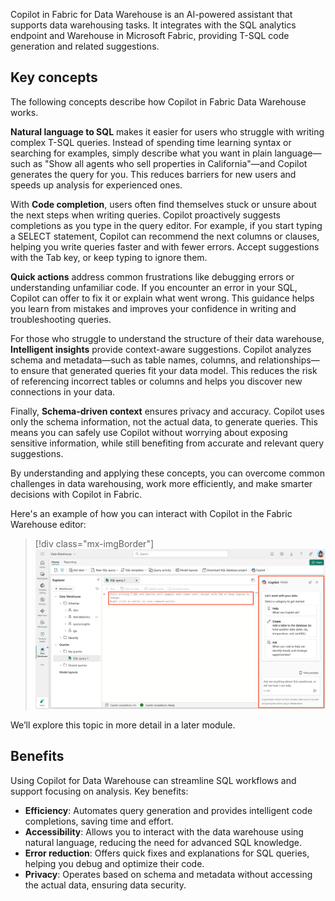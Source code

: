 Copilot in Fabric for Data Warehouse is an AI-powered assistant that supports data warehousing tasks. It integrates with the SQL analytics endpoint and Warehouse in Microsoft Fabric, providing T-SQL code generation and related suggestions.

## Key concepts

The following concepts describe how Copilot in Fabric Data Warehouse works.

**Natural language to SQL** makes it easier for users who struggle with writing complex T-SQL queries. Instead of spending time learning syntax or searching for examples, simply describe what you want in plain language—such as "Show all agents who sell properties in California"—and Copilot generates the query for you. This reduces barriers for new users and speeds up analysis for experienced ones.

With **Code completion**, users often find themselves stuck or unsure about the next steps when writing queries. Copilot proactively suggests completions as you type in the query editor. For example, if you start typing a SELECT statement, Copilot can recommend the next columns or clauses, helping you write queries faster and with fewer errors. Accept suggestions with the Tab key, or keep typing to ignore them.

**Quick actions** address common frustrations like debugging errors or understanding unfamiliar code. If you encounter an error in your SQL, Copilot can offer to fix it or explain what went wrong. This guidance helps you learn from mistakes and improves your confidence in writing and troubleshooting queries.

For those who struggle to understand the structure of their data warehouse, **Intelligent insights** provide context-aware suggestions. Copilot analyzes schema and metadata—such as table names, columns, and relationships—to ensure that generated queries fit your data model. This reduces the risk of referencing incorrect tables or columns and helps you discover new connections in your data.

Finally, **Schema-driven context** ensures privacy and accuracy. Copilot uses only the schema information, not the actual data, to generate queries. This means you can safely use Copilot without worrying about exposing sensitive information, while still benefiting from accurate and relevant query suggestions.

By understanding and applying these concepts, you can overcome common challenges in data warehousing, work more efficiently, and make smarter decisions with Copilot in Fabric.

Here's an example of how you can interact with Copilot in the Fabric Warehouse editor:

> [!div class="mx-imgBorder"]
> [![Screenshot of copilot in a Fabric Warehouse editor.](../media/copilot-data-warehouse.png)](../media/copilot-data-warehouse.png#lightbox)

We’ll explore this topic in more detail in a later module.

## Benefits

Using Copilot for Data Warehouse can streamline SQL workflows and support focusing on analysis. Key benefits:

- **Efficiency**: Automates query generation and provides intelligent code completions, saving time and effort.  
- **Accessibility**: Allows you to interact with the data warehouse using natural language, reducing the need for advanced SQL knowledge.  
- **Error reduction**: Offers quick fixes and explanations for SQL queries, helping you debug and optimize their code.  
- **Privacy**: Operates based on schema and metadata without accessing the actual data, ensuring data security.  
